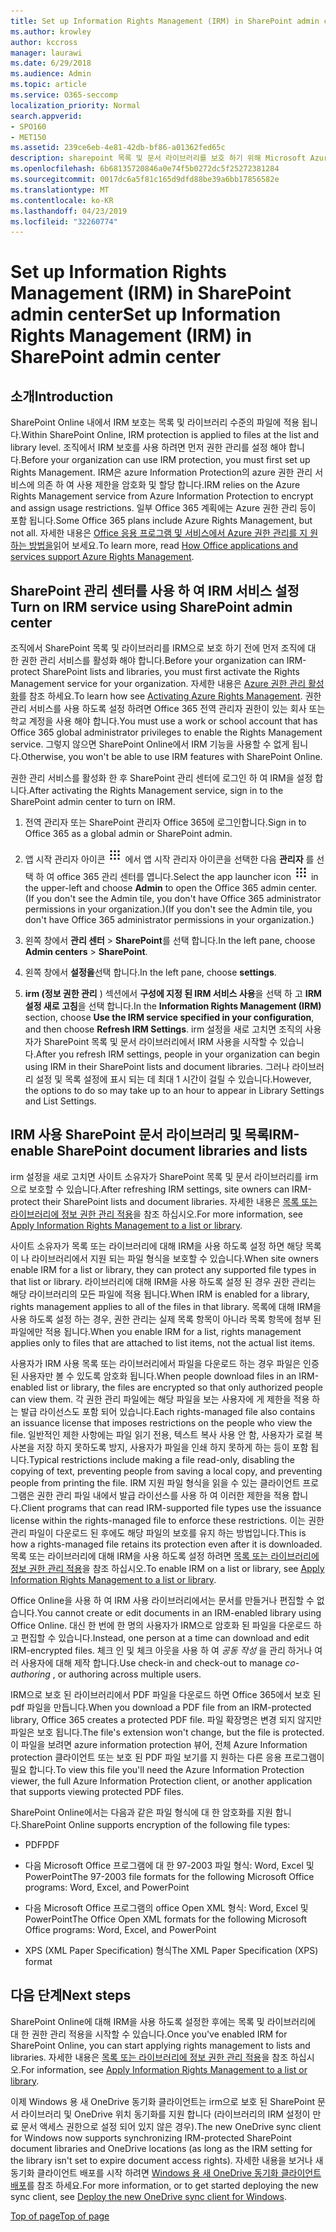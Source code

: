 ```yaml
---
title: Set up Information Rights Management (IRM) in SharePoint admin center
ms.author: krowley
author: kccross
manager: laurawi
ms.date: 6/29/2018
ms.audience: Admin
ms.topic: article
ms.service: O365-seccomp
localization_priority: Normal
search.appverid:
- SPO160
- MET150
ms.assetid: 239ce6eb-4e81-42db-bf86-a01362fed65c
description: sharepoint 목록 및 문서 라이브러리를 보호 하기 위해 Microsoft Azure Active Directory RMS (권한 관리 서비스)를 통해 sharepoint Online IRM을 사용 하는 방법을 알아봅니다.
ms.openlocfilehash: 6b68135720846a0e74f5b0272dc5f25272381284
ms.sourcegitcommit: 0017dc6a5f81c165d9dfd88be39a6bb17856582e
ms.translationtype: MT
ms.contentlocale: ko-KR
ms.lasthandoff: 04/23/2019
ms.locfileid: "32260774"
---
```

# <a name="set-up-information-rights-management-irm-in-sharepoint-admin-center"></a><span data-ttu-id="109c3-103">Set up Information Rights Management (IRM) in SharePoint admin center</span><span class="sxs-lookup"><span data-stu-id="109c3-103">Set up Information Rights Management (IRM) in SharePoint admin center</span></span>

## <a name="introduction"></a><span data-ttu-id="109c3-104">소개</span><span class="sxs-lookup"><span data-stu-id="109c3-104">Introduction</span></span>

<span data-ttu-id="109c3-105">SharePoint Online 내에서 IRM 보호는 목록 및 라이브러리 수준의 파일에 적용 됩니다.</span><span class="sxs-lookup"><span data-stu-id="109c3-105">Within SharePoint Online, IRM protection is applied to files at the list and library level.</span></span> <span data-ttu-id="109c3-106">조직에서 IRM 보호를 사용 하려면 먼저 권한 관리를 설정 해야 합니다.</span><span class="sxs-lookup"><span data-stu-id="109c3-106">Before your organization can use IRM protection, you must first set up Rights Management.</span></span> <span data-ttu-id="109c3-107">IRM은 azure Information Protection의 azure 권한 관리 서비스에 의존 하 여 사용 제한을 암호화 및 할당 합니다.</span><span class="sxs-lookup"><span data-stu-id="109c3-107">IRM relies on the Azure Rights Management service from Azure Information Protection to encrypt and assign usage restrictions.</span></span> <span data-ttu-id="109c3-108">일부 Office 365 계획에는 Azure 권한 관리 등이 포함 됩니다.</span><span class="sxs-lookup"><span data-stu-id="109c3-108">Some Office 365 plans include Azure Rights Management, but not all.</span></span> <span data-ttu-id="109c3-109">자세한 내용은 [Office 응용 프로그램 및 서비스에서 Azure 권한 관리를 지 원하는 방법을](https://docs.microsoft.com/azure/information-protection/understand-explore/office-apps-services-support)읽어 보세요.</span><span class="sxs-lookup"><span data-stu-id="109c3-109">To learn more, read [How Office applications and services support Azure Rights Management](https://docs.microsoft.com/azure/information-protection/understand-explore/office-apps-services-support).</span></span>
  
## <a name="turn-on-irm-service-using-sharepoint-admin-center"></a><span data-ttu-id="109c3-110">SharePoint 관리 센터를 사용 하 여 IRM 서비스 설정</span><span class="sxs-lookup"><span data-stu-id="109c3-110">Turn on IRM service using SharePoint admin center</span></span>

<span data-ttu-id="109c3-111">조직에서 SharePoint 목록 및 라이브러리를 IRM으로 보호 하기 전에 먼저 조직에 대 한 권한 관리 서비스를 활성화 해야 합니다.</span><span class="sxs-lookup"><span data-stu-id="109c3-111">Before your organization can IRM-protect SharePoint lists and libraries, you must first activate the Rights Management service for your organization.</span></span> <span data-ttu-id="109c3-112">자세한 내용은 [Azure 권한 관리 활성화](https://docs.microsoft.com/information-protection/deploy-use/activate-service)를 참조 하세요.</span><span class="sxs-lookup"><span data-stu-id="109c3-112">To learn how see [Activating Azure Rights Management](https://docs.microsoft.com/information-protection/deploy-use/activate-service).</span></span> <span data-ttu-id="109c3-113">권한 관리 서비스를 사용 하도록 설정 하려면 Office 365 전역 관리자 권한이 있는 회사 또는 학교 계정을 사용 해야 합니다.</span><span class="sxs-lookup"><span data-stu-id="109c3-113">You must use a work or school account that has Office 365 global administrator privileges to enable the Rights Management service.</span></span> <span data-ttu-id="109c3-114">그렇지 않으면 SharePoint Online에서 IRM 기능을 사용할 수 없게 됩니다.</span><span class="sxs-lookup"><span data-stu-id="109c3-114">Otherwise, you won't be able to use IRM features with SharePoint Online.</span></span>
  
<span data-ttu-id="109c3-115">권한 관리 서비스를 활성화 한 후 SharePoint 관리 센터에 로그인 하 여 IRM을 설정 합니다.</span><span class="sxs-lookup"><span data-stu-id="109c3-115">After activating the Rights Management service, sign in to the SharePoint admin center to turn on IRM.</span></span>
  
1. <span data-ttu-id="109c3-116">전역 관리자 또는 SharePoint 관리자 Office 365에 로그인합니다.</span><span class="sxs-lookup"><span data-stu-id="109c3-116">Sign in to Office 365 as a global admin or SharePoint admin.</span></span>
    
2. <span data-ttu-id="109c3-117">앱 시작 관리자 아이콘 ![을 선택 하 고 왼쪽 위의 office 365](media/e5aee650-c566-4100-aaad-4cc2355d909f.png) 에서 앱 시작 관리자 아이콘을 선택한 다음 **관리자** 를 선택 하 여 office 365 관리 센터를 엽니다.</span><span class="sxs-lookup"><span data-stu-id="109c3-117">Select the app launcher icon ![The app launcher icon in Office 365](media/e5aee650-c566-4100-aaad-4cc2355d909f.png) in the upper-left and choose **Admin** to open the Office 365 admin center.</span></span> <span data-ttu-id="109c3-118">(If you don't see the Admin tile, you don't have Office 365 administrator permissions in your organization.)</span><span class="sxs-lookup"><span data-stu-id="109c3-118">(If you don't see the Admin tile, you don't have Office 365 administrator permissions in your organization.)</span></span> 
    
3. <span data-ttu-id="109c3-119">왼쪽 창에서 **관리 센터** \> **SharePoint**를 선택 합니다.</span><span class="sxs-lookup"><span data-stu-id="109c3-119">In the left pane, choose **Admin centers** \> **SharePoint**.</span></span>
    
4. <span data-ttu-id="109c3-120">왼쪽 창에서 **설정을**선택 합니다.</span><span class="sxs-lookup"><span data-stu-id="109c3-120">In the left pane, choose **settings**.</span></span>
    
5. <span data-ttu-id="109c3-121">**irm (정보 권한 관리** ) 섹션에서 **구성에 지정 된 IRM 서비스 사용**을 선택 하 고 **IRM 설정 새로 고침**을 선택 합니다.</span><span class="sxs-lookup"><span data-stu-id="109c3-121">In the **Information Rights Management (IRM)** section, choose **Use the IRM service specified in your configuration**, and then choose **Refresh IRM Settings**.</span></span> <span data-ttu-id="109c3-122">irm 설정을 새로 고치면 조직의 사용자가 SharePoint 목록 및 문서 라이브러리에서 IRM 사용을 시작할 수 있습니다.</span><span class="sxs-lookup"><span data-stu-id="109c3-122">After you refresh IRM settings, people in your organization can begin using IRM in their SharePoint lists and document libraries.</span></span> <span data-ttu-id="109c3-123">그러나 라이브러리 설정 및 목록 설정에 표시 되는 데 최대 1 시간이 걸릴 수 있습니다.</span><span class="sxs-lookup"><span data-stu-id="109c3-123">However, the options to do so may take up to an hour to appear in Library Settings and List Settings.</span></span>
    
## <a name="irm-enable-sharepoint-document-libraries-and-lists"></a><span data-ttu-id="109c3-124">IRM 사용 SharePoint 문서 라이브러리 및 목록</span><span class="sxs-lookup"><span data-stu-id="109c3-124">IRM-enable SharePoint document libraries and lists</span></span>
<span data-ttu-id="109c3-125"><a name="__toc220831191"> </a></span><span class="sxs-lookup"><span data-stu-id="109c3-125"></span></span>

<span data-ttu-id="109c3-126">irm 설정을 새로 고치면 사이트 소유자가 SharePoint 목록 및 문서 라이브러리를 irm으로 보호할 수 있습니다.</span><span class="sxs-lookup"><span data-stu-id="109c3-126">After refreshing IRM settings, site owners can IRM-protect their SharePoint lists and document libraries.</span></span> <span data-ttu-id="109c3-127">자세한 내용은 [목록 또는 라이브러리에 정보 권한 관리 적용](apply-irm-to-a-list-or-library.md)을 참조 하십시오.</span><span class="sxs-lookup"><span data-stu-id="109c3-127">For more information, see [Apply Information Rights Management to a list or library](apply-irm-to-a-list-or-library.md).</span></span>
  
<span data-ttu-id="109c3-128">사이트 소유자가 목록 또는 라이브러리에 대해 IRM을 사용 하도록 설정 하면 해당 목록이 나 라이브러리에서 지원 되는 파일 형식을 보호할 수 있습니다.</span><span class="sxs-lookup"><span data-stu-id="109c3-128">When site owners enable IRM for a list or library, they can protect any supported file types in that list or library.</span></span> <span data-ttu-id="109c3-129">라이브러리에 대해 IRM을 사용 하도록 설정 된 경우 권한 관리는 해당 라이브러리의 모든 파일에 적용 됩니다.</span><span class="sxs-lookup"><span data-stu-id="109c3-129">When IRM is enabled for a library, rights management applies to all of the files in that library.</span></span> <span data-ttu-id="109c3-130">목록에 대해 IRM을 사용 하도록 설정 하는 경우, 권한 관리는 실제 목록 항목이 아니라 목록 항목에 첨부 된 파일에만 적용 됩니다.</span><span class="sxs-lookup"><span data-stu-id="109c3-130">When you enable IRM for a list, rights management applies only to files that are attached to list items, not the actual list items.</span></span>
  
<span data-ttu-id="109c3-131">사용자가 IRM 사용 목록 또는 라이브러리에서 파일을 다운로드 하는 경우 파일은 인증 된 사용자만 볼 수 있도록 암호화 됩니다.</span><span class="sxs-lookup"><span data-stu-id="109c3-131">When people download files in an IRM-enabled list or library, the files are encrypted so that only authorized people can view them.</span></span> <span data-ttu-id="109c3-132">각 권한 관리 파일에는 해당 파일을 보는 사용자에 게 제한을 적용 하는 발급 라이선스도 포함 되어 있습니다.</span><span class="sxs-lookup"><span data-stu-id="109c3-132">Each rights-managed file also contains an issuance license that imposes restrictions on the people who view the file.</span></span> <span data-ttu-id="109c3-133">일반적인 제한 사항에는 파일 읽기 전용, 텍스트 복사 사용 안 함, 사용자가 로컬 복사본을 저장 하지 못하도록 방지, 사용자가 파일을 인쇄 하지 못하게 하는 등이 포함 됩니다.</span><span class="sxs-lookup"><span data-stu-id="109c3-133">Typical restrictions include making a file read-only, disabling the copying of text, preventing people from saving a local copy, and preventing people from printing the file.</span></span> <span data-ttu-id="109c3-134">IRM 지원 파일 형식을 읽을 수 있는 클라이언트 프로그램은 권한 관리 파일 내에서 발급 라이선스를 사용 하 여 이러한 제한을 적용 합니다.</span><span class="sxs-lookup"><span data-stu-id="109c3-134">Client programs that can read IRM-supported file types use the issuance license within the rights-managed file to enforce these restrictions.</span></span> <span data-ttu-id="109c3-135">이는 권한 관리 파일이 다운로드 된 후에도 해당 파일의 보호를 유지 하는 방법입니다.</span><span class="sxs-lookup"><span data-stu-id="109c3-135">This is how a rights-managed file retains its protection even after it is downloaded.</span></span> <span data-ttu-id="109c3-136">목록 또는 라이브러리에 대해 IRM을 사용 하도록 설정 하려면 [목록 또는 라이브러리에 정보 권한 관리 적용](apply-irm-to-a-list-or-library.md)을 참조 하십시오.</span><span class="sxs-lookup"><span data-stu-id="109c3-136">To enable IRM on a list or library, see [Apply Information Rights Management to a list or library](apply-irm-to-a-list-or-library.md).</span></span>
  
<span data-ttu-id="109c3-137">Office Online을 사용 하 여 IRM 사용 라이브러리에서는 문서를 만들거나 편집할 수 없습니다.</span><span class="sxs-lookup"><span data-stu-id="109c3-137">You cannot create or edit documents in an IRM-enabled library using Office Online.</span></span> <span data-ttu-id="109c3-138">대신 한 번에 한 명의 사용자가 IRM으로 암호화 된 파일을 다운로드 하 고 편집할 수 있습니다.</span><span class="sxs-lookup"><span data-stu-id="109c3-138">Instead, one person at a time can download and edit IRM-encrypted files.</span></span> <span data-ttu-id="109c3-139">체크 인 및 체크 아웃을 사용 하 여 *공동 작성* 을 관리 하거나 여러 사용자에 대해 제작 합니다.</span><span class="sxs-lookup"><span data-stu-id="109c3-139">Use check-in and check-out to manage  *co-authoring*  , or authoring across multiple users.</span></span> 
  
<span data-ttu-id="109c3-140">IRM으로 보호 된 라이브러리에서 PDF 파일을 다운로드 하면 Office 365에서 보호 된 pdf 파일을 만듭니다.</span><span class="sxs-lookup"><span data-stu-id="109c3-140">When you download a PDF file from an IRM-protected library, Office 365 creates a protected PDF file.</span></span> <span data-ttu-id="109c3-141">파일 확장명은 변경 되지 않지만 파일은 보호 됩니다.</span><span class="sxs-lookup"><span data-stu-id="109c3-141">The file's extension won't change, but the file is protected.</span></span> <span data-ttu-id="109c3-142">이 파일을 보려면 azure information protection 뷰어, 전체 Azure Information protection 클라이언트 또는 보호 된 PDF 파일 보기를 지 원하는 다른 응용 프로그램이 필요 합니다.</span><span class="sxs-lookup"><span data-stu-id="109c3-142">To view this file you'll need the Azure Information Protection viewer, the full Azure Information Protection client, or another application that supports viewing protected PDF files.</span></span> 
  
<span data-ttu-id="109c3-143">SharePoint Online에서는 다음과 같은 파일 형식에 대 한 암호화를 지원 합니다.</span><span class="sxs-lookup"><span data-stu-id="109c3-143">SharePoint Online supports encryption of the following file types:</span></span>
  
- <span data-ttu-id="109c3-144">PDF</span><span class="sxs-lookup"><span data-stu-id="109c3-144">PDF</span></span>
    
- <span data-ttu-id="109c3-145">다음 Microsoft Office 프로그램에 대 한 97-2003 파일 형식: Word, Excel 및 PowerPoint</span><span class="sxs-lookup"><span data-stu-id="109c3-145">The 97-2003 file formats for the following Microsoft Office programs: Word, Excel, and PowerPoint</span></span>
    
- <span data-ttu-id="109c3-146">다음 Microsoft Office 프로그램의 office Open XML 형식: Word, Excel 및 PowerPoint</span><span class="sxs-lookup"><span data-stu-id="109c3-146">The Office Open XML formats for the following Microsoft Office programs: Word, Excel, and PowerPoint</span></span>
    
- <span data-ttu-id="109c3-147">XPS (XML Paper Specification) 형식</span><span class="sxs-lookup"><span data-stu-id="109c3-147">The XML Paper Specification (XPS) format</span></span>
    
## <a name="next-steps"></a><span data-ttu-id="109c3-148">다음 단계</span><span class="sxs-lookup"><span data-stu-id="109c3-148">Next steps</span></span>
<span data-ttu-id="109c3-149"><a name="__toc220831191"> </a></span><span class="sxs-lookup"><span data-stu-id="109c3-149"></span></span>

<span data-ttu-id="109c3-150">SharePoint Online에 대해 IRM을 사용 하도록 설정한 후에는 목록 및 라이브러리에 대 한 권한 관리 적용을 시작할 수 있습니다.</span><span class="sxs-lookup"><span data-stu-id="109c3-150">Once you've enabled IRM for SharePoint Online, you can start applying rights management to lists and libraries.</span></span> <span data-ttu-id="109c3-151">자세한 내용은 [목록 또는 라이브러리에 정보 권한 관리 적용](apply-irm-to-a-list-or-library.md)을 참조 하십시오.</span><span class="sxs-lookup"><span data-stu-id="109c3-151">For information, see [Apply Information Rights Management to a list or library](apply-irm-to-a-list-or-library.md).</span></span>
  
<span data-ttu-id="109c3-152">이제 Windows 용 새 OneDrive 동기화 클라이언트는 irm으로 보호 된 SharePoint 문서 라이브러리 및 OneDrive 위치 동기화를 지원 합니다 (라이브러리의 IRM 설정이 만료 문서 액세스 권한으로 설정 되어 있지 않은 경우).</span><span class="sxs-lookup"><span data-stu-id="109c3-152">The new OneDrive sync client for Windows now supports synchronizing IRM-protected SharePoint document libraries and OneDrive locations (as long as the IRM setting for the library isn't set to expire document access rights).</span></span> <span data-ttu-id="109c3-153">자세한 내용을 보거나 새 동기화 클라이언트 배포를 시작 하려면 [Windows 용 새 OneDrive 동기화 클라이언트 배포](https://support.office.com/article/3f3a511c-30c6-404a-98bf-76f95c519668)를 참조 하세요.</span><span class="sxs-lookup"><span data-stu-id="109c3-153">For more information, or to get started deploying the new sync client, see [Deploy the new OneDrive sync client for Windows](https://support.office.com/article/3f3a511c-30c6-404a-98bf-76f95c519668).</span></span>
  
[<span data-ttu-id="109c3-154">Top of page</span><span class="sxs-lookup"><span data-stu-id="109c3-154">Top of page</span></span>](#introduction)  

